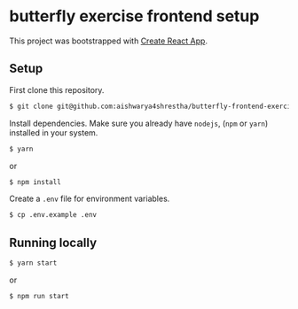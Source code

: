 # butterfly exercise frontend setup

This project was bootstrapped with [Create React App](https://github.com/facebookincubator/create-react-app).

## Setup

First clone this repository.

```bash
$ git clone git@github.com:aishwarya4shrestha/butterfly-frontend-exercise.git
```

Install dependencies. Make sure you already have `nodejs`, (`npm` or `yarn`) installed in your system.

```bash
$ yarn 
```
or

```bash
$ npm install 
```

Create a `.env` file for environment variables.

```bash
$ cp .env.example .env
```

## Running locally

```bash
$ yarn start
```
or

```bash
$ npm run start
```
